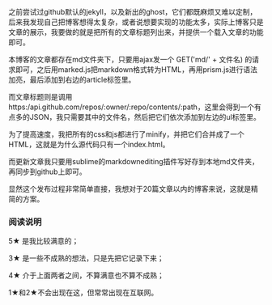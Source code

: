 之前尝试过github默认的jekyll，以及新出的ghost，它们都既麻烦又难以定制，后来我发现自己把博客想得太复杂，或者说想要实现的功能太多，实际上博客只是文章的展示，我要做的就是把所有的文章标题列出来，并提供一个载入文章的功能即可。

本博客的文章都存在md文件夹下，只要用ajax发一个 GET('md/' + 文件名) 的请求即可，之后用marked.js把markdown格式转为HTML，再用prism.js进行语法加亮，最后添加到右边的article标签里。

而文章标题则是调用 https:/api.github.com/repos/:owner/:repo/contents/:path，这里会得到一个有点多的JSON，我只需要其中的文件名，然后把它们依次添加到左边的ul标签里。

为了提高速度，我把所有的css和js都进行了minify，并把它们合并成了一个HTML，这就是为什么源代码只有一个index.html。

而更新文章我只要用sublime的markdownediting插件写好存到本地md文件夹，再同步到github上即可。

显然这个发布过程非常简单直接，我想对于20篇文章以内的博客来说，这就是精简的方案。

### 阅读说明 ###
5★ 是我比较满意的；

3★ 是一些不成熟的想法，只是先把它记录下来；

4★ 介于上面两者之间，不算满意也不算不成熟；

1★和2★不会出现在这，但常常出现在互联网。